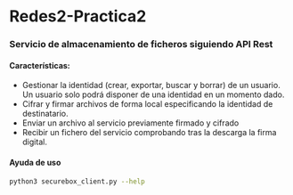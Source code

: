 # Redes2-Practica2
### Servicio de almacenamiento de ficheros siguiendo API Rest
#### Características:
- Gestionar la identidad (crear, exportar, buscar y borrar) de un usuario. Un usuario solo podrá disponer de una identidad en un momento dado.
- Cifrar y firmar archivos de forma local especificando la identidad de destinatario.
- Enviar un archivo al servicio previamente firmado y cifrado
- Recibir un fichero del servicio comprobando tras la descarga la firma digital.

#### Ayuda de uso
```sh
python3 securebox_client.py --help
```

